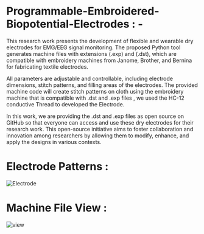 # Programmable-Embroidered-Biopotential-Electrodes : - 

This research work presents the development of flexible and wearable dry electrodes for EMG/EEG signal monitoring. The proposed Python tool generates machine files with extensions (.exp) and (.dst), which are compatible with embroidery machines from Janome, Brother, and Bernina for fabricating textile electrodes.

All parameters are adjustable and controllable, including electrode dimensions, stitch patterns, and filling areas of the electrodes. The provided machine code will create stitch patterns on cloth using the embroidery machine that is compatible with .dst and .exp files , we used the HC-12 conductive Thread to developed the Electrode.

In this work, we are providing the .dst and .exp files as open source on GitHub so that everyone can access and use these dry electrodes for their research work. This open-source initiative aims to foster collaboration and innovation among researchers by allowing them to modify, enhance, and apply the designs in various contexts.

#
# Electrode Patterns :   
![Electrode](https://github.com/user-attachments/assets/bc4840ee-44b8-4751-a269-427fadd4b3a8)
#
# Machine File View :
![view](https://github.com/user-attachments/assets/c0ddc05d-e0f7-4cd6-a1ff-21f8c05d857f)
